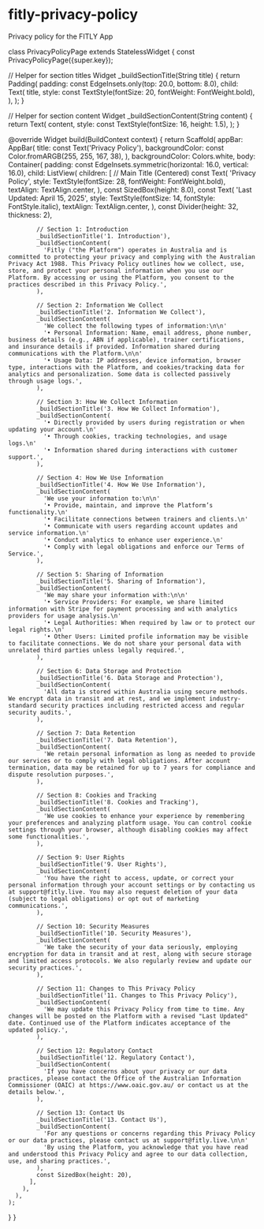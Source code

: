 # fitly-privacy-policy
Privacy policy for the FITLY App

class PrivacyPolicyPage extends StatelessWidget {
  const PrivacyPolicyPage({super.key});

  // Helper for section titles
  Widget _buildSectionTitle(String title) {
    return Padding(
      padding: const EdgeInsets.only(top: 20.0, bottom: 8.0),
      child: Text(
        title,
        style: const TextStyle(fontSize: 20, fontWeight: FontWeight.bold),
      ),
    );
  }

  // Helper for section content
  Widget _buildSectionContent(String content) {
    return Text(
      content,
      style: const TextStyle(fontSize: 16, height: 1.5),
    );
  }

  @override
  Widget build(BuildContext context) {
    return Scaffold(
      appBar: AppBar(
        title: const Text('Privacy Policy'),
        backgroundColor: const Color.fromARGB(255, 255, 167, 38),
      ),
      backgroundColor: Colors.white,
      body: Container(
        padding: const EdgeInsets.symmetric(horizontal: 16.0, vertical: 16.0),
        child: ListView(
          children: [
            // Main Title (Centered)
            const Text(
              'Privacy Policy',
              style: TextStyle(fontSize: 28, fontWeight: FontWeight.bold),
              textAlign: TextAlign.center,
            ),
            const SizedBox(height: 8.0),
            const Text(
              'Last Updated: April 15, 2025',
              style: TextStyle(fontSize: 14, fontStyle: FontStyle.italic),
              textAlign: TextAlign.center,
            ),
            const Divider(height: 32, thickness: 2),

            // Section 1: Introduction
            _buildSectionTitle('1. Introduction'),
            _buildSectionContent(
              'Fitly ("the Platform") operates in Australia and is committed to protecting your privacy and complying with the Australian Privacy Act 1988. This Privacy Policy outlines how we collect, use, store, and protect your personal information when you use our Platform. By accessing or using the Platform, you consent to the practices described in this Privacy Policy.',
            ),

            // Section 2: Information We Collect
            _buildSectionTitle('2. Information We Collect'),
            _buildSectionContent(
              'We collect the following types of information:\n\n'
              '• Personal Information: Name, email address, phone number, business details (e.g., ABN if applicable), trainer certifications, and insurance details if provided. Information shared during communications with the Platform.\n\n'
              '• Usage Data: IP addresses, device information, browser type, interactions with the Platform, and cookies/tracking data for analytics and personalization. Some data is collected passively through usage logs.',
            ),

            // Section 3: How We Collect Information
            _buildSectionTitle('3. How We Collect Information'),
            _buildSectionContent(
              '• Directly provided by users during registration or when updating your account.\n'
              '• Through cookies, tracking technologies, and usage logs.\n'
              '• Information shared during interactions with customer support.',
            ),

            // Section 4: How We Use Information
            _buildSectionTitle('4. How We Use Information'),
            _buildSectionContent(
              'We use your information to:\n\n'
              '• Provide, maintain, and improve the Platform’s functionality.\n'
              '• Facilitate connections between trainers and clients.\n'
              '• Communicate with users regarding account updates and service information.\n'
              '• Conduct analytics to enhance user experience.\n'
              '• Comply with legal obligations and enforce our Terms of Service.',
            ),

            // Section 5: Sharing of Information
            _buildSectionTitle('5. Sharing of Information'),
            _buildSectionContent(
              'We may share your information with:\n\n'
              '• Service Providers: For example, we share limited information with Stripe for payment processing and with analytics providers for usage analysis.\n'
              '• Legal Authorities: When required by law or to protect our legal rights.\n'
              '• Other Users: Limited profile information may be visible to facilitate connections. We do not share your personal data with unrelated third parties unless legally required.',
            ),

            // Section 6: Data Storage and Protection
            _buildSectionTitle('6. Data Storage and Protection'),
            _buildSectionContent(
              'All data is stored within Australia using secure methods. We encrypt data in transit and at rest, and we implement industry-standard security practices including restricted access and regular security audits.',
            ),

            // Section 7: Data Retention
            _buildSectionTitle('7. Data Retention'),
            _buildSectionContent(
              'We retain personal information as long as needed to provide our services or to comply with legal obligations. After account termination, data may be retained for up to 7 years for compliance and dispute resolution purposes.',
            ),

            // Section 8: Cookies and Tracking
            _buildSectionTitle('8. Cookies and Tracking'),
            _buildSectionContent(
              'We use cookies to enhance your experience by remembering your preferences and analyzing platform usage. You can control cookie settings through your browser, although disabling cookies may affect some functionalities.',
            ),

            // Section 9: User Rights
            _buildSectionTitle('9. User Rights'),
            _buildSectionContent(
              'You have the right to access, update, or correct your personal information through your account settings or by contacting us at support@fitly.live. You may also request deletion of your data (subject to legal obligations) or opt out of marketing communications.',
            ),

            // Section 10: Security Measures
            _buildSectionTitle('10. Security Measures'),
            _buildSectionContent(
              'We take the security of your data seriously, employing encryption for data in transit and at rest, along with secure storage and limited access protocols. We also regularly review and update our security practices.',
            ),

            // Section 11: Changes to This Privacy Policy
            _buildSectionTitle('11. Changes to This Privacy Policy'),
            _buildSectionContent(
              'We may update this Privacy Policy from time to time. Any changes will be posted on the Platform with a revised "Last Updated" date. Continued use of the Platform indicates acceptance of the updated policy.',
            ),

            // Section 12: Regulatory Contact
            _buildSectionTitle('12. Regulatory Contact'),
            _buildSectionContent(
              'If you have concerns about your privacy or our data practices, please contact the Office of the Australian Information Commissioner (OAIC) at https://www.oaic.gov.au/ or contact us at the details below.',
            ),

            // Section 13: Contact Us
            _buildSectionTitle('13. Contact Us'),
            _buildSectionContent(
              'For any questions or concerns regarding this Privacy Policy or our data practices, please contact us at support@fitly.live.\n\n'
              'By using the Platform, you acknowledge that you have read and understood this Privacy Policy and agree to our data collection, use, and sharing practices.',
            ),
            const SizedBox(height: 20),
          ],
        ),
      ),
    );
  }
}
